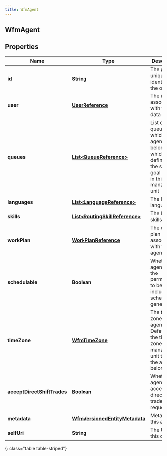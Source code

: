 ```yaml
---
title: WfmAgent
---
```

## WfmAgent


## Properties

| Name | Type | Description | Notes |
| ------------ | ------------- | ------------- | ------------- |
| **id** | **String** | The globally unique identifier for the object. |  [optional] |
| **user** | [**UserReference**](UserReference.html) | The user associated with this data |  [optional] |
| **queues** | [**List&lt;QueueReference&gt;**](QueueReference.html) | List of queues to which the agent belongs and which are defined in the service goal groups in this management unit |  [optional] |
| **languages** | [**List&lt;LanguageReference&gt;**](LanguageReference.html) | The list of languages |  [optional] |
| **skills** | [**List&lt;RoutingSkillReference&gt;**](RoutingSkillReference.html) | The list of skills |  [optional] |
| **workPlan** | [**WorkPlanReference**](WorkPlanReference.html) | The work plan associated with this agent |  [optional] |
| **schedulable** | **Boolean** | Whether the agent has the permission to be included in schedule generation |  [optional] |
| **timeZone** | [**WfmTimeZone**](WfmTimeZone.html) | The time zone for this agent. Defaults to the time zone of the management unit to which the agent belongs |  [optional] |
| **acceptDirectShiftTrades** | **Boolean** | Whether the agent accepts direct shift trade requests |  [optional] |
| **metadata** | [**WfmVersionedEntityMetadata**](WfmVersionedEntityMetadata.html) | Metadata for this agent |  [optional] |
| **selfUri** | **String** | The URI for this object |  [optional] |
{: class="table table-striped"}




